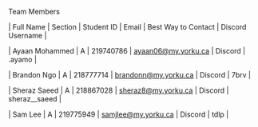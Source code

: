 Team Members

| Full Name | Section | Student ID | Email | Best Way to Contact | Discord Username |

| Ayaan Mohammed | A | 219740786 | ayaan06@my.yorku.ca | Discord | .ayamo |

| Brandon Ngo | A | 218777714 | brandonn@my.yorku.ca | Discord | 7brv |

| Sheraz Saeed | A | 218867028 | sheraz8@my.yorku.ca | Discord | sheraz__saeed |

| Sam Lee | A | 219775949 | samjlee@my.yorku.ca | Discord | tdlp |
